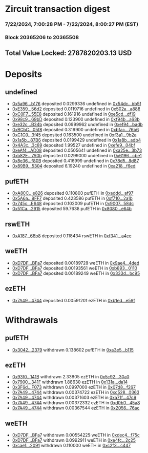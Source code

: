 # Zircuit transaction digest
### 7/22/2024, 7:00:28 PM - 7/22/2024, 8:00:27 PM (EST)
### Block 20365206 to 20365508

## Total Value Locked: 2787820203.13 USD

# Deposits
## undefined
- [0x5a96...b176](https://etherscan.io/address/0x5a96eDf76F16D4539693e4d3F0268e8A0C02b176) deposited 0.0299336 undefined in [0x54dc...bb5f](https://etherscan.io/tx/0x5a96eDf76F16D4539693e4d3F0268e8A0C02b176)
- [0xE359...56d2](https://etherscan.io/address/0xE3599dAcd7506187556925488340262EA55456d2) deposited 0.0119716 undefined in [0x502a...a888](https://etherscan.io/tx/0xE3599dAcd7506187556925488340262EA55456d2)
- [0xC0F7...55E8](https://etherscan.io/address/0xC0F7B94F464eE89Fb519540d0af8e45A004E55E8) deposited 0.161916 undefined in [0xe5cd...df19](https://etherscan.io/tx/0xC0F7B94F464eE89Fb519540d0af8e45A004E55E8)
- [0x98c9...69bD](https://etherscan.io/address/0x98c999B2E7377B07555ba35eeEeB6245207169bD) deposited 0.123900 undefined in [0xf94b...a63b](https://etherscan.io/tx/0x98c999B2E7377B07555ba35eeEeB6245207169bD)
- [0xe32c...B34b](https://etherscan.io/address/0xe32c772553846067964CD22DBFbfAcF8455EB34b) deposited 0.0999962 undefined in [0xef94...badb](https://etherscan.io/tx/0xe32c772553846067964CD22DBFbfAcF8455EB34b)
- [0xBCbC...05f8](https://etherscan.io/address/0xBCbCd89Bbf54A4790E4fd1e5F4317B056Bca05f8) deposited 0.319900 undefined in [0xbfac...76b6](https://etherscan.io/tx/0xBCbCd89Bbf54A4790E4fd1e5F4317B056Bca05f8)
- [0xC1C0...3f45](https://etherscan.io/address/0xC1C09CEB71C0ef375dA15dbD038Eea31529B3f45) deposited 0.163500 undefined in [0xf3a1...9b2a](https://etherscan.io/tx/0xC1C09CEB71C0ef375dA15dbD038Eea31529B3f45)
- [0x1a5b...87B6](https://etherscan.io/address/0x1a5b37D3ed535e25A4857C4a1d7cC2C174A487B6) deposited 0.0199429 undefined in [0x1a8b...adb4](https://etherscan.io/tx/0x1a5b37D3ed535e25A4857C4a1d7cC2C174A487B6)
- [0x4A3c...3c89](https://etherscan.io/address/0x4A3c743738c0bF63080Ea55a5D6De212a35f3c89) deposited 1.99527 undefined in [0xefe9...04bf](https://etherscan.io/tx/0x4A3c743738c0bF63080Ea55a5D6De212a35f3c89)
- [0xeAf4...AD08](https://etherscan.io/address/0xeAf40feadaDE37a0a1Ca41546f208B582258AD08) deposited 0.0505641 undefined in [0xa25e...3b73](https://etherscan.io/tx/0xeAf40feadaDE37a0a1Ca41546f208B582258AD08)
- [0xb82E...7A0b](https://etherscan.io/address/0xb82E7382f497db079E1F5641AD53d6EB0Bc97A0b) deposited 0.0299000 undefined in [0x6196...cbe1](https://etherscan.io/tx/0xb82E7382f497db079E1F5641AD53d6EB0Bc97A0b)
- [0x8e36...f80B](https://etherscan.io/address/0x8e36412cbDFeeD9685bF2f44d6492c31636Af80B) deposited 0.416999 undefined in [0x78d5...8d87](https://etherscan.io/tx/0x8e36412cbDFeeD9685bF2f44d6492c31636Af80B)
- [0x89B9...5304](https://etherscan.io/address/0x89B96a60160d90269F9c01632349fA74B38e5304) deposited 6.19240 undefined in [0xa218...f6ed](https://etherscan.io/tx/0x89B96a60160d90269F9c01632349fA74B38e5304)
## pufETH
- [0xA80C...e826](https://etherscan.io/address/0xA80CCccb557335ecD79825BCc6a0cDc379f4e826) deposited 0.110800 pufETH in [0xaddd...af97](https://etherscan.io/tx/0xA80CCccb557335ecD79825BCc6a0cDc379f4e826)
- [0x5A6a...8FF7](https://etherscan.io/address/0x5A6a19033E3790891A00d97BE1931e45B2a78FF7) deposited 0.423586 pufETH in [0xf710...2a1b](https://etherscan.io/tx/0x5A6a19033E3790891A00d97BE1931e45B2a78FF7)
- [0x745c...E648](https://etherscan.io/address/0x745c41aC63cfdBE856587Be76058110b478cE648) deposited 0.102009 pufETH in [0x9007...58dc](https://etherscan.io/tx/0x745c41aC63cfdBE856587Be76058110b478cE648)
- [0x51Ca...2915](https://etherscan.io/address/0x51Ca27Ecc8666E3f38388d4d8276e9BBe14c2915) deposited 59.7638 pufETH in [0x8080...e64b](https://etherscan.io/tx/0x51Ca27Ecc8666E3f38388d4d8276e9BBe14c2915)
## rswETH
- [0xA187...68b8](https://etherscan.io/address/0xA18730aFb886D3a6aA4202D622fC78990b9468b8) deposited 0.118434 rswETH in [0xf341...a4cc](https://etherscan.io/tx/0xA18730aFb886D3a6aA4202D622fC78990b9468b8)
## weETH
- [0xD7DF...BFa7](https://etherscan.io/address/0xD7DF7E085214743530afF339aFC420c7c720BFa7) deposited 0.00189728 weETH in [0x9ae4...4ded](https://etherscan.io/tx/0xD7DF7E085214743530afF339aFC420c7c720BFa7)
- [0xD7DF...BFa7](https://etherscan.io/address/0xD7DF7E085214743530afF339aFC420c7c720BFa7) deposited 0.00193561 weETH in [0xb893...0110](https://etherscan.io/tx/0xD7DF7E085214743530afF339aFC420c7c720BFa7)
- [0xD7DF...BFa7](https://etherscan.io/address/0xD7DF7E085214743530afF339aFC420c7c720BFa7) deposited 0.00189249 weETH in [0x333d...bc95](https://etherscan.io/tx/0xD7DF7E085214743530afF339aFC420c7c720BFa7)
## ezETH
- [0x7A49...4744](https://etherscan.io/address/0x7A493Be5c2ce014cD049Bf178a1ac0Db1B434744) deposited 0.00591201 ezETH in [0xb1ed...e59f](https://etherscan.io/tx/0x7A493Be5c2ce014cD049Bf178a1ac0Db1B434744)
# Withdrawals
## pufETH
- [0x3042...2379](https://etherscan.io/address/0x3042B3B26B80ae2748cB21FCb498c78D0A7E2379) withdrawn 0.138602 pufETH in [0xa3e5...b115](https://etherscan.io/tx/0x3042B3B26B80ae2748cB21FCb498c78D0A7E2379)
## ezETH
- [0x93f0...141B](https://etherscan.io/address/0x93f0163E61e750a45D934A7848210454f478141B) withdrawn 2.33805 ezETH in [0x5c92...30a0](https://etherscan.io/tx/0x93f0163E61e750a45D934A7848210454f478141B)
- [0x7900...341F](https://etherscan.io/address/0x7900B91624BCC17aCDBe3247B561e70e104c341F) withdrawn 1.88630 ezETH in [0x131a...da14](https://etherscan.io/tx/0x7900B91624BCC17aCDBe3247B561e70e104c341F)
- [0x3F6d...F073](https://etherscan.io/address/0x3F6d4EDF8F0fa496174DF050C405DAA714e0F073) withdrawn 0.0997000 ezETH in [0x07d8...f267](https://etherscan.io/tx/0x3F6d4EDF8F0fa496174DF050C405DAA714e0F073)
- [0x7A49...4744](https://etherscan.io/address/0x7A493Be5c2ce014cD049Bf178a1ac0Db1B434744) withdrawn 0.00374722 ezETH in [0xc528...0363](https://etherscan.io/tx/0x7A493Be5c2ce014cD049Bf178a1ac0Db1B434744)
- [0x7A49...4744](https://etherscan.io/address/0x7A493Be5c2ce014cD049Bf178a1ac0Db1B434744) withdrawn 0.00371603 ezETH in [0xa71f...47c9](https://etherscan.io/tx/0x7A493Be5c2ce014cD049Bf178a1ac0Db1B434744)
- [0x7A49...4744](https://etherscan.io/address/0x7A493Be5c2ce014cD049Bf178a1ac0Db1B434744) withdrawn 0.00372332 ezETH in [0xd0b0...45a8](https://etherscan.io/tx/0x7A493Be5c2ce014cD049Bf178a1ac0Db1B434744)
- [0x7A49...4744](https://etherscan.io/address/0x7A493Be5c2ce014cD049Bf178a1ac0Db1B434744) withdrawn 0.00367544 ezETH in [0x2056...76ac](https://etherscan.io/tx/0x7A493Be5c2ce014cD049Bf178a1ac0Db1B434744)
## weETH
- [0xD7DF...BFa7](https://etherscan.io/address/0xD7DF7E085214743530afF339aFC420c7c720BFa7) withdrawn 0.00554225 weETH in [0xdec4...f75c](https://etherscan.io/tx/0xD7DF7E085214743530afF339aFC420c7c720BFa7)
- [0xD7DF...BFa7](https://etherscan.io/address/0xD7DF7E085214743530afF339aFC420c7c720BFa7) withdrawn 0.0992911 weETH in [0xe4fc...2c25](https://etherscan.io/tx/0xD7DF7E085214743530afF339aFC420c7c720BFa7)
- [0xcae1...2091](https://etherscan.io/address/0xcae1bbb7339a44125689E82055089b617fA32091) withdrawn 0.110000 weETH in [0xc2f3...c447](https://etherscan.io/tx/0xcae1bbb7339a44125689E82055089b617fA32091)
